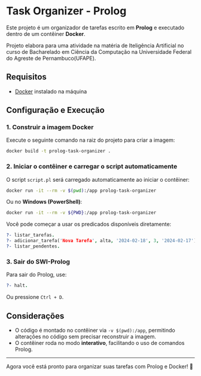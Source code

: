 # Task Organizer - Prolog

Este projeto é um organizador de tarefas escrito em **Prolog** e executado dentro de um contêiner **Docker**.

Projeto elabora para uma atividade na matéria de Iteligência Artificial no curso de Bacharelado em Ciência da Computação na Universidade Federal do Agreste de Pernambuco(UFAPE).

## Requisitos

- [Docker](https://www.docker.com/get-started) instalado na máquina

## Configuração e Execução

### 1. Construir a imagem Docker
Execute o seguinte comando na raiz do projeto para criar a imagem:

```sh
docker build -t prolog-task-organizer .
```

### 2. Iniciar o contêiner e carregar o script automaticamente
O script `script.pl` será carregado automaticamente ao iniciar o contêiner:

```sh
docker run -it --rm -v $(pwd):/app prolog-task-organizer
```

Ou no **Windows (PowerShell)**:

```sh
docker run -it --rm -v ${PWD}:/app prolog-task-organizer
```

Você pode começar a usar os predicados disponíveis diretamente:

```prolog
?- listar_tarefas.
?- adicionar_tarefa('Nova Tarefa', alta, '2024-02-18', 3, '2024-02-17').
?- listar_pendentes.
```

### 3. Sair do SWI-Prolog
Para sair do Prolog, use:

```prolog
?- halt.
```

Ou pressione `Ctrl + D`.


## Considerações
- O código é montado no contêiner via `-v $(pwd):/app`, permitindo alterações no código sem precisar reconstruir a imagem.
- O contêiner roda no modo **interativo**, facilitando o uso de comandos Prolog.

---
Agora você está pronto para organizar suas tarefas com Prolog e Docker! 🚀

